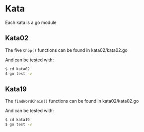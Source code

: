 # Kata

Each kata is a go module

## Kata02

The five `Chop()` functions can be found in kata02/kata02.go

And can be tested with:

```bash
$ cd kata02
$ go test -v
```

## Kata19

The `findWordChain()` functions can be found in kata02/kata02.go

And can be tested with:

```bash
$ cd kata19
$ go test -v
```
